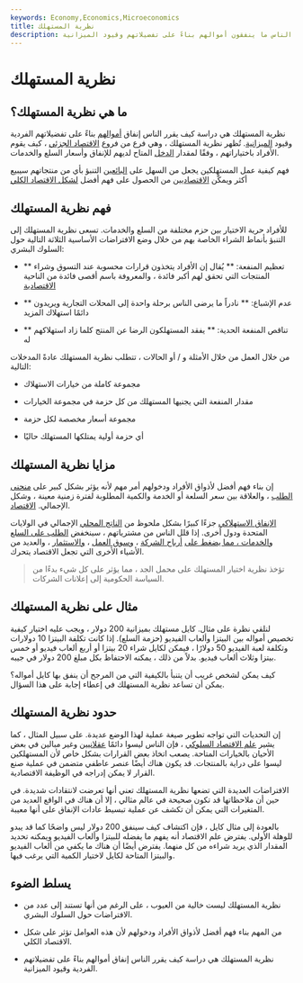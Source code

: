 ```yaml
---
keywords: Economy,Economics,Microeconomics
title: نظرية المستهلك
description: نظرية المستهلك هي فرع من فروع الاقتصاد الجزئي ، تدرس كيف يقرر الناس ما ينفقون أموالهم بناءً على تفضيلاتهم وقيود الميزانية.
---
```


# نظرية المستهلك
## ما هي نظرية المستهلك؟

نظرية المستهلك هي دراسة كيف يقرر الناس إنفاق [أموالهم](/money) بناءً على تفضيلاتهم الفردية وقيود [الميزانية](/budget). تُظهر نظرية المستهلك ، وهي فرع من فروع [الاقتصاد الجزئي](/microeconomics) ، كيف يقوم الأفراد باختياراتهم ، وفقًا لمقدار [الدخل](/income) المتاح لديهم للإنفاق وأسعار السلع والخدمات.

فهم كيفية عمل المستهلكين يجعل من السهل على [البائعين](/vendor) التنبؤ بأي من منتجاتهم سيبيع أكثر ويمكّن [الاقتصاديين](/economist) من الحصول على فهم أفضل [لشكل الاقتصاد الكلي](/invisiblehand)

## فهم نظرية المستهلك

للأفراد حرية الاختيار بين حزم مختلفة من السلع والخدمات. تسعى نظرية المستهلك إلى التنبؤ بأنماط الشراء الخاصة بهم من خلال وضع الافتراضات الأساسية الثلاثة التالية حول السلوك البشري:

- ** تعظيم المنفعة: ** يُقال إن الأفراد يتخذون قرارات محسوبة عند التسوق وشراء المنتجات التي تحقق لهم أكبر فائدة ، والمعروفة باسم أقصى فائدة من الناحية [الاقتصادية](/economics)

- ** عدم الإشباع: ** نادراً ما يرضى الناس برحلة واحدة إلى المحلات التجارية ويريدون دائمًا استهلاك المزيد

- ** تناقص المنفعة الحدية: ** يفقد المستهلكون الرضا عن المنتج كلما زاد استهلاكهم له

من خلال العمل من خلال الأمثلة و / أو الحالات ، تتطلب نظرية المستهلك عادةً المدخلات التالية:

- مجموعة كاملة من خيارات الاستهلاك

- مقدار المنفعة التي يجنيها المستهلك من كل حزمة في مجموعة الخيارات

- مجموعة أسعار مخصصة لكل حزمة

- أي حزمة أولية يمتلكها المستهلك حاليًا

## مزايا نظرية المستهلك

إن بناء فهم أفضل لأذواق الأفراد ودخولهم أمر مهم لأنه يؤثر بشكل كبير على [منحنى الطلب](/demand-curve) ، والعلاقة بين سعر السلعة أو الخدمة والكمية المطلوبة لفترة زمنية معينة ، وشكل الإجمالي. [الاقتصاد](/economy).

[الإنفاق الاستهلاكي](/consumer-spending) جزءًا كبيرًا بشكل ملحوظ من [الناتج المحلي](/gdp) الإجمالي في الولايات المتحدة ودول أخرى. إذا قلل الناس من مشترياتهم ، سينخفض [الطلب على السلع والخدمات ، مما يضغط على](/demand) [أرباح الشركة](/profit) ، [وسوق العمل](/labor-market) ، [والاستثمار](/investment) ، والعديد من الأشياء الأخرى التي تجعل الاقتصاد يتحرك.

> تؤخذ نظرية اختيار المستهلك على محمل الجد ، مما يؤثر على كل شيء بدءًا من السياسة الحكومية إلى إعلانات الشركات.

>

## مثال على نظرية المستهلك

لنلقي نظرة على مثال. كايل مستهلك بميزانية 200 دولار ، ويجب عليه اختيار كيفية تخصيص أمواله بين البيتزا وألعاب الفيديو (حزمة السلع). إذا كانت تكلفة البيتزا 10 دولارات وتكلفة لعبة الفيديو 50 دولارًا ، فيمكن لكايل شراء 20 بيتزا أو أربع ألعاب فيديو أو خمس بيتزا وثلاث ألعاب فيديو. بدلاً من ذلك ، يمكنه الاحتفاظ بكل مبلغ 200 دولار في جيبه.

كيف يمكن لشخص غريب أن يتنبأ بالكيفية التي من المرجح أن ينفق بها كايل أمواله؟ يمكن أن تساعد نظرية المستهلك في إعطاء إجابة على هذا السؤال.

## حدود نظرية المستهلك

إن التحديات التي تواجه تطوير صيغة عملية لهذا الوضع عديدة. على سبيل المثال ، كما يشير [علم الاقتصاد السلوكي](/behavioraleconomics) ، فإن الناس ليسوا دائمًا [عقلانيين](/rational-behavior) وغير مبالين في بعض الأحيان بالخيارات المتاحة. يصعب اتخاذ بعض القرارات بشكل خاص لأن المستهلكين ليسوا على دراية بالمنتجات. قد يكون هناك أيضًا عنصر عاطفي متضمن في عملية صنع القرار لا يمكن إدراجه في الوظيفة الاقتصادية.

الافتراضات العديدة التي تضعها نظرية المستهلك تعني أنها تعرضت لانتقادات شديدة. في حين أن ملاحظاتها قد تكون صحيحة في عالم مثالي ، إلا أن هناك في الواقع العديد من المتغيرات التي يمكن أن تكشف عن عملية تبسيط عادات الإنفاق على أنها معيبة.

بالعودة إلى مثال كايل ، فإن اكتشاف كيف سينفق 200 دولار ليس واضحًا كما قد يبدو للوهلة الأولى. يفترض علم الاقتصاد أنه يفهم ما يفضله للبيتزا وألعاب الفيديو ويمكنه تحديد المقدار الذي يريد شراءه من كل منهما. يفترض أيضًا أن هناك ما يكفي من ألعاب الفيديو والبيتزا المتاحة لكايل لاختيار الكمية التي يرغب فيها.

## يسلط الضوء

- نظرية المستهلك ليست خالية من العيوب ، على الرغم من أنها تستند إلى عدد من الافتراضات حول السلوك البشري.

- من المهم بناء فهم أفضل لأذواق الأفراد ودخولهم لأن هذه العوامل تؤثر على شكل الاقتصاد الكلي.

- نظرية المستهلك هي دراسة كيف يقرر الناس إنفاق أموالهم بناءً على تفضيلاتهم الفردية وقيود الميزانية.

